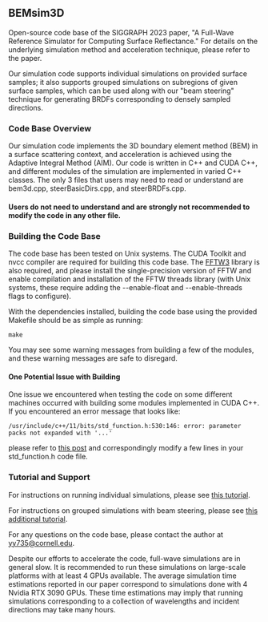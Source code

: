 ## BEMsim3D
Open-source code base of the SIGGRAPH 2023 paper, "A Full-Wave Reference Simulator for Computing Surface Reflectance." For details on the underlying simulation method and acceleration technique, please refer to the paper.

Our simulation code supports individual simulations on provided surface samples; it also supports grouped simulations on subregions of given surface samples, which can be used along with our "beam steering" technique for generating BRDFs corresponding to densely sampled directions.

### Code Base Overview
Our simulation code implements the 3D boundary element method (BEM) in a surface scattering context, and acceleration is achieved using the Adaptive Integral Method (AIM). Our code is written in C++ and CUDA C++, and different modules of the simulation are implemented in varied C++ classes. The only 3 files that users may need to read or understand are bem3d.cpp, steerBasicDirs.cpp, and steerBRDFs.cpp. 

#### Users do not need to understand and are strongly not recommended to modify the code in any other file.

### Building the Code Base
The code base has been tested on Unix systems. The CUDA Toolkit and nvcc compiler are required for building this code base. The [FFTW3](https://www.fftw.org) library is also required, and please install the single-precision version of FFTW and enable compilation and installation of the FFTW threads library (with Unix systems, these require adding the --enable-float and --enable-threads flags to configure).

With the dependencies installed, building the code base using the provided Makefile should be as simple as running:
```
make
```
You may see some warning messages from building a few of the modules, and these warning messages are safe to disregard.

#### One Potential Issue with Building
One issue we encountered when testing the code on some different machines occurred with building some modules implemented in CUDA C++. If you encountered an error message that looks like:
```
/usr/include/c++/11/bits/std_function.h:530:146: error: parameter packs not expanded with '...'
```
please refer to [this post](https://github.com/NVIDIA/nccl/issues/650) and correspondingly modify a few lines in your std_function.h code file.

### Tutorial and Support
For instructions on running individual simulations, please see [this tutorial](https://github.com/blaire9989/BEMsim3D/blob/main/tutorial_individual.md).

For instructions on grouped simulations with beam steering, please see [this additional tutorial](https://github.com/blaire9989/BEMsim3D/blob/main/tutorial_steering.md).

For any questions on the code base, please contact the author at yy735@cornell.edu.

Despite our efforts to accelerate the code, full-wave simulations are in general slow. It is recommended to run these simulations on large-scale platforms with at least 4 GPUs available. The average simulation time estimations reported in our paper correspond to simulations done with 4 Nvidia RTX 3090 GPUs. These time estimations may imply that running simulations corresponding to a collection of wavelengths and incident directions may take many hours.
